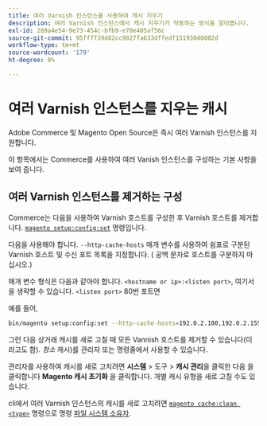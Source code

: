 ```yaml
---
title: 여러 Varnish 인스턴스를 사용하여 캐시 지우기
description: 여러 Varnish 인스턴스에서 캐시 지우기가 작동하는 방식을 알아봅니다.
exl-id: 289a4e54-9e73-454c-bfb9-e78e405af56c
source-git-commit: 95ffff39d82cc9027fa633dffedf15193040802d
workflow-type: tm+mt
source-wordcount: '179'
ht-degree: 0%

---
```


# 여러 Varnish 인스턴스를 지우는 캐시

Adobe Commerce 및 Magento Open Source은 즉시 여러 Varnish 인스턴스를 지원합니다.

이 항목에서는 Commerce를 사용하여 여러 Vanish 인스턴스를 구성하는 기본 사항을 보여 줍니다.

## 여러 Varnish 인스턴스를 제거하는 구성

Commerce는 다음을 사용하여 Varnish 호스트를 구성한 후 Varnish 호스트를 제거합니다. [`magento setup:config:set`](../../installation/tutorials/deployment.md) 명령입니다.

다음을 사용해야 합니다. `--http-cache-hosts` 매개 변수를 사용하여 쉼표로 구분된 Varnish 호스트 및 수신 포트 목록을 지정합니다. ( 공백 문자로 호스트를 구분하지 마십시오.)

매개 변수 형식은 다음과 같아야 합니다. `<hostname or ip>:<listen port>`, 여기서 을 생략할 수 있습니다. `<listen port>` 80번 포트면

예를 들어,

```bash
bin/magento setup:config:set --http-cache-hosts=192.0.2.100,192.0.2.155:8080
```

그런 다음 상거래 캐시를 새로 고칠 때 모든 Vannish 호스트를 제거할 수 있습니다(이라고도 함). _청소_ 캐시)를 관리자 또는 명령줄에서 사용할 수 있습니다.

관리자를 사용하여 캐시를 새로 고치려면 **시스템** > 도구 > **캐시 관리**&#x200B;을 클릭한 다음 을 클릭합니다 **Magento 캐시 초기화** 을 클릭합니다. 개별 캐시 유형을 새로 고칠 수도 있습니다.

cli에서 여러 Varnish 인스턴스의 캐시를 새로 고치려면 [`magento cache:clean <type>`](../cli/manage-cache.md#clean-and-flush-cache-types) 명령으로 명령 [파일 시스템 소유자](../../installation/prerequisites/file-system/overview.md).
